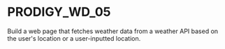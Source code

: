 # PRODIGY_WD_05
Build a web page that fetches weather data from a weather API based on the user's location or a user-inputted location.
